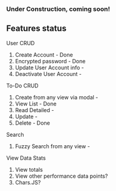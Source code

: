 ### Under Construction, coming soon!

## Features status
User CRUD
1. Create Account - Done
2. Encrypted password - Done
3. Update User Account info -
4. Deactivate User Account -

To-Do CRUD
1. Create from any view via modal -
2. View List - Done
3. Read Detailed -
4. Update -
5. Delete - Done

Search
1. Fuzzy Search from any view -

View Data Stats
1. View totals
2. View other performance data points?
3. Chars.JS?

